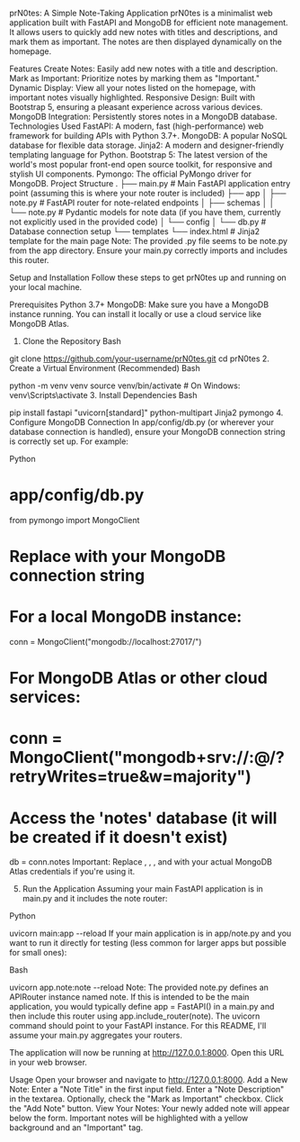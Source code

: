 prN0tes: A Simple Note-Taking Application
prN0tes is a minimalist web application built with FastAPI and MongoDB for efficient note management. It allows users to quickly add new notes with titles and descriptions, and mark them as important. The notes are then displayed dynamically on the homepage.

Features
Create Notes: Easily add new notes with a title and description.
Mark as Important: Prioritize notes by marking them as "Important."
Dynamic Display: View all your notes listed on the homepage, with important notes visually highlighted.
Responsive Design: Built with Bootstrap 5, ensuring a pleasant experience across various devices.
MongoDB Integration: Persistently stores notes in a MongoDB database.
Technologies Used
FastAPI: A modern, fast (high-performance) web framework for building APIs with Python 3.7+.
MongoDB: A popular NoSQL database for flexible data storage.
Jinja2: A modern and designer-friendly templating language for Python.
Bootstrap 5: The latest version of the world's most popular front-end open source toolkit, for responsive and stylish UI components.
Pymongo: The official PyMongo driver for MongoDB.
Project Structure
.
├── main.py              # Main FastAPI application entry point (assuming this is where your note router is included)
├── app
│   ├── note.py          # FastAPI router for note-related endpoints
│   ├── schemas
│   │   └── note.py      # Pydantic models for note data (if you have them, currently not explicitly used in the provided code)
│   └── config
│       └── db.py        # Database connection setup
└── templates
    └── index.html       # Jinja2 template for the main page
Note: The provided .py file seems to be note.py from the app directory. Ensure your main.py correctly imports and includes this router.

Setup and Installation
Follow these steps to get prN0tes up and running on your local machine.

Prerequisites
Python 3.7+
MongoDB: Make sure you have a MongoDB instance running. You can install it locally or use a cloud service like MongoDB Atlas.
1. Clone the Repository
Bash

git clone https://github.com/your-username/prN0tes.git
cd prN0tes
2. Create a Virtual Environment (Recommended)
Bash

python -m venv venv
source venv/bin/activate  # On Windows: venv\Scripts\activate
3. Install Dependencies
Bash

pip install fastapi "uvicorn[standard]" python-multipart Jinja2 pymongo
4. Configure MongoDB Connection
In app/config/db.py (or wherever your database connection is handled), ensure your MongoDB connection string is correctly set up. For example:

Python

# app/config/db.py
from pymongo import MongoClient

# Replace with your MongoDB connection string
# For a local MongoDB instance:
conn = MongoClient("mongodb://localhost:27017/")

# For MongoDB Atlas or other cloud services:
# conn = MongoClient("mongodb+srv://<username>:<password>@<cluster-url>/<dbname>?retryWrites=true&w=majority")

# Access the 'notes' database (it will be created if it doesn't exist)
db = conn.notes
Important: Replace <username>, <password>, <cluster-url>, and <dbname> with your actual MongoDB Atlas credentials if you're using it.

5. Run the Application
Assuming your main FastAPI application is in main.py and it includes the note router:

Python

uvicorn main:app --reload
If your main application is in app/note.py and you want to run it directly for testing (less common for larger apps but possible for small ones):

Bash

uvicorn app.note:note --reload
Note: The provided note.py defines an APIRouter instance named note. If this is intended to be the main application, you would typically define app = FastAPI() in a main.py and then include this router using app.include_router(note). The uvicorn command should point to your FastAPI instance. For this README, I'll assume your main.py aggregates your routers.

The application will now be running at http://127.0.0.1:8000. Open this URL in your web browser.

Usage
Open your browser and navigate to http://127.0.0.1:8000.
Add a New Note:
Enter a "Note Title" in the first input field.
Enter a "Note Description" in the textarea.
Optionally, check the "Mark as Important" checkbox.
Click the "Add Note" button.
View Your Notes: Your newly added note will appear below the form. Important notes will be highlighted with a yellow background and an "Important" tag.
